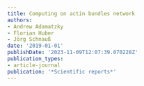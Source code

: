 ```yaml
---
title: Computing on actin bundles network
authors:
- Andrew Adamatzky
- Florian Huber
- Jörg Schnauß
date: '2019-01-01'
publishDate: '2023-11-09T12:07:39.070228Z'
publication_types:
- article-journal
publication: '*Scientific reports*'
---
```

